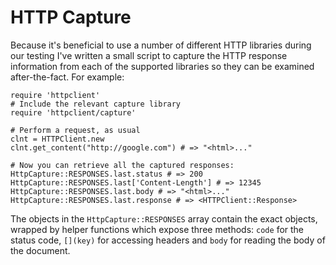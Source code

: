 # HTTP Capture

Because it's beneficial to use a number of different HTTP libraries during our testing I've written a small script to capture the HTTP response information from each of the supported libraries so they can be examined after-the-fact. For example:

    require 'httpclient'
    # Include the relevant capture library
    require 'httpclient/capture'

    # Perform a request, as usual
    clnt = HTTPClient.new
    clnt.get_content("http://google.com") # => "<html>..."

    # Now you can retrieve all the captured responses:
    HttpCapture::RESPONSES.last.status # => 200
    HttpCapture::RESPONSES.last['Content-Length'] # => 12345
    HttpCapture::RESPONSES.last.body # => "<html>..."
    HttpCapture::RESPONSES.last.response # => <HTTPClient::Response>

The objects in the `HttpCapture::RESPONSES` array contain the exact objects, wrapped by helper functions which expose three methods: `code` for the status code, `[](key)` for accessing headers and `body` for reading the body of the document.

